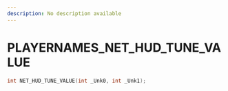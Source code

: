 ```yaml
---
description: No description available 
---
```


# PLAYERNAMES\_NET_HUD_TUNE_VALUE

```cpp
int NET_HUD_TUNE_VALUE(int _Unk0, int _Unk1);
```